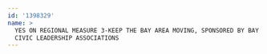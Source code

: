 ```yaml
---
id: '1398329'
name: >
  YES ON REGIONAL MEASURE 3-KEEP THE BAY AREA MOVING, SPONSORED BY BAY AREA
  CIVIC LEADERSHIP ASSOCIATIONS
---
```

